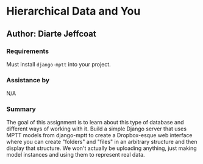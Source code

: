 # Hierarchical Data and You

## Author: Diarte Jeffcoat

### Requirements

Must install `django-mptt` into your project.

### Assistance by

N/A

### Summary

The goal of this assignment is to learn about this type of database and different ways of working with it. Build a simple Django server that uses MPTT models from django-mptt to create a Dropbox-esque web interface where you can create "folders" and "files" in an arbitrary structure and then display that structure. We won't actually be uploading anything, just making model instances and using them to represent real data.
